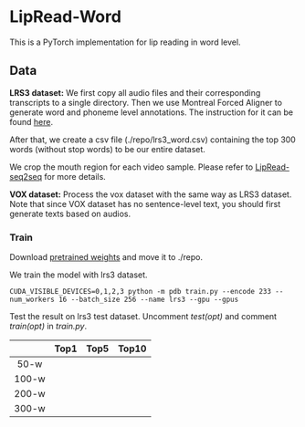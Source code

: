 # LipRead-Word

This is a PyTorch implementation for lip reading in word level.

## Data

**LRS3 dataset:** We first copy all audio files and their corresponding transcripts to a single directory. Then we use Montreal Forced Aligner to generate word and phoneme level annotations. The instruction for it can be found [here](https://montreal-forced-aligner.readthedocs.io/en/stable/example.html). 

After that, we create a csv file (./repo/lrs3_word.csv) containing the top 300 words (without stop words) to be our entire dataset.

We crop the mouth region for each video sample. Please refer to [LipRead-seq2seq](https://github.com/arxrean/LipRead-seq2seq) for more details.

**VOX dataset:** Process the vox dataset with the same way as LRS3 dataset. Note that since VOX dataset has no sentence-level text, you should first generate texts based on audios.

### Train

Download [pretrained weights](https://drive.google.com/file/d/1vnO4QSgVRNutWPLLxi5oJfeoK6-YbA9g/view?usp=sharing) and move it to ./repo.

We train the model with lrs3 dataset.

```shell
CUDA_VISIBLE_DEVICES=0,1,2,3 python -m pdb train.py --encode 233 --num_workers 16 --batch_size 256 --name lrs3 --gpu --gpus
```

Test the result on lrs3 test dataset. Uncomment *test(opt)* and comment *train(opt)* in *train.py*.

|       | Top1 | Top5 | Top10 |
| :---: | :--: | :--: | :---: |
| 50-w  |      |      |       |
| 100-w |      |      |       |
| 200-w |      |      |       |
| 300-w |      |      |       |

